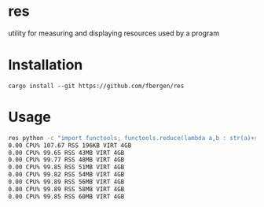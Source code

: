# res
utility for measuring and displaying resources used by a program

# Installation

`cargo install --git https://github.com/fbergen/res`

# Usage

```sh
res python -c "import functools; functools.reduce(lambda a,b : str(a)+str(b), range(1000000));"
0.00 CPU% 107.67 RSS 196KB VIRT 4GB
0.00 CPU% 99.65 RSS 43MB VIRT 4GB
0.00 CPU% 99.77 RSS 48MB VIRT 4GB
0.00 CPU% 99.85 RSS 51MB VIRT 4GB
0.00 CPU% 99.82 RSS 54MB VIRT 4GB
0.00 CPU% 99.89 RSS 56MB VIRT 4GB
0.00 CPU% 99.89 RSS 58MB VIRT 4GB
0.00 CPU% 99.85 RSS 60MB VIRT 4GB
```
